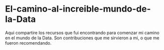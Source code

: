 # El-camino-al-increible-mundo-de-la-Data
Aqui compartire los recursos que fui encontrando para comenzar mi camino en el mundo de la Data. Son contribuciones que me sirvieron a mi, o que me fueron recomendando.
